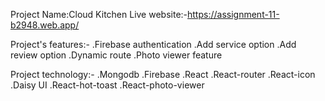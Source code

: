 Project Name:Cloud Kitchen
Live website:-https://assignment-11-b2948.web.app/

Project's features:-
.Firebase authentication
.Add service option
.Add review option
.Dynamic route
.Photo viewer feature

Project technology:-
.Mongodb
.Firebase
.React 
.React-router
.React-icon
.Daisy UI
.React-hot-toast
.React-photo-viewer